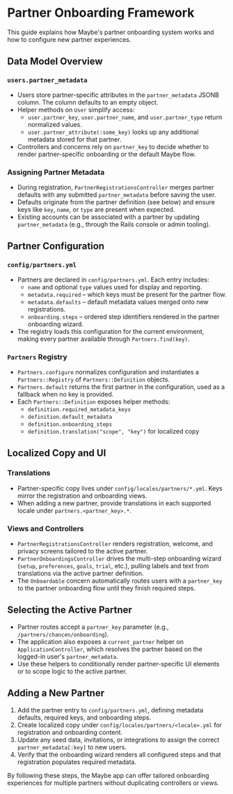 # Partner Onboarding Framework

This guide explains how Maybe's partner onboarding system works and how to configure new partner experiences.

## Data Model Overview

### `users.partner_metadata`
- Users store partner-specific attributes in the `partner_metadata` JSONB column. The column defaults to an empty object.
- Helper methods on `User` simplify access:
  - `user.partner_key`, `user.partner_name`, and `user.partner_type` return normalized values.
  - `user.partner_attribute(:some_key)` looks up any additional metadata stored for that partner.
- Controllers and concerns rely on `partner_key` to decide whether to render partner-specific onboarding or the default Maybe flow.

### Assigning Partner Metadata
- During registration, `PartnerRegistrationsController` merges partner defaults with any submitted `partner_metadata` before saving the user.
- Defaults originate from the partner definition (see below) and ensure keys like `key`, `name`, or `type` are present when expected.
- Existing accounts can be associated with a partner by updating `partner_metadata` (e.g., through the Rails console or admin tooling).

## Partner Configuration

### `config/partners.yml`
- Partners are declared in `config/partners.yml`. Each entry includes:
  - `name` and optional `type` values used for display and reporting.
  - `metadata.required` – which keys must be present for the partner flow.
  - `metadata.defaults` – default metadata values merged onto new registrations.
  - `onboarding.steps` – ordered step identifiers rendered in the partner onboarding wizard.
- The registry loads this configuration for the current environment, making every partner available through `Partners.find(key)`.

### `Partners` Registry
- `Partners.configure` normalizes configuration and instantiates a `Partners::Registry` of `Partners::Definition` objects.
- `Partners.default` returns the first partner in the configuration, used as a fallback when no key is provided.
- Each `Partners::Definition` exposes helper methods:
  - `definition.required_metadata_keys`
  - `definition.default_metadata`
  - `definition.onboarding_steps`
  - `definition.translation("scope", "key")` for localized copy

## Localized Copy and UI

### Translations
- Partner-specific copy lives under `config/locales/partners/*.yml`. Keys mirror the registration and onboarding views.
- When adding a new partner, provide translations in each supported locale under `partners.<partner_key>.*`.

### Views and Controllers
- `PartnerRegistrationsController` renders registration, welcome, and privacy screens tailored to the active partner.
- `PartnerOnboardingsController` drives the multi-step onboarding wizard (`setup`, `preferences`, `goals`, `trial`, etc.), pulling labels and text from translations via the active partner definition.
- The `Onboardable` concern automatically routes users with a `partner_key` to the partner onboarding flow until they finish required steps.

## Selecting the Active Partner
- Partner routes accept a `partner_key` parameter (e.g., `/partners/chancen/onboarding`).
- The application also exposes a `current_partner` helper on `ApplicationController`, which resolves the partner based on the logged-in user's `partner_metadata`.
- Use these helpers to conditionally render partner-specific UI elements or to scope logic to the active partner.

## Adding a New Partner
1. Add the partner entry to `config/partners.yml`, defining metadata defaults, required keys, and onboarding steps.
2. Create localized copy under `config/locales/partners/<locale>.yml` for registration and onboarding content.
3. Update any seed data, invitations, or integrations to assign the correct `partner_metadata[:key]` to new users.
4. Verify that the onboarding wizard renders all configured steps and that registration populates required metadata.

By following these steps, the Maybe app can offer tailored onboarding experiences for multiple partners without duplicating controllers or views.